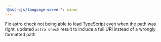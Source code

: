 ```yaml
---
'@astrojs/language-server': minor
---
```


Fix astro check not being able to load TypeScript even when the path was right, updated `astro check` result to include a full URI instead of a wrongly formatted path
